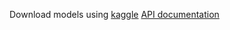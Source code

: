 Download models using [kaggle](https://www.kaggle.com/datasets/sohangundoju/sih-24)
[API documentation](https://documenter.getpostman.com/view/34680817/2sAXjJ7DdY)
